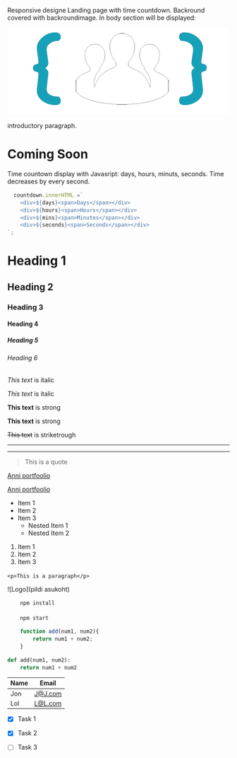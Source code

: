 <!--Coming Soon Project -->

Responsive designe Landing page with time countdown.
Backround covered with backroundimage.
In body section will be displayed:

![logo](img/logo.png)

introductory paragraph.

# Coming Soon

Time countown display with Javasript: days, hours, minuts, seconds.
Time decreases by every second.

```javascript
  countdown.innerHTML =`
    <div>${days}<span>Days</span></div>
    <div>${hours}<span>Hours</span></div>
    <div>${mins}<span>Minutes</span></div>
    <div>${seconds}<span>Seconds</span></div>
`;
```




<!-- Headings -->
# Heading 1
## Heading 2
### Heading 3
#### Heading 4
##### Heading 5
###### Heading 6

<!-- Italics -->
*This text* is italic

_This text_ is italic

<!-- Strong -->
**This text** is strong

__This text__ is strong

<!-- Striketrough -->
~~This text~~ is striketrough

<!-- Horizontal Rule -->

---
___

<!-- BlockQuote -->
> This is a quote

<!-- Links -->
[Anni portfoolio](https://ancient-tundra-00707.herokuapp.com)

[Anni portfoolio](http://ancient-tundra-00707.herokuapp.com"Portfolio")

<!-- UL -->
* Item 1
* Item 2
* Item 3
    * Nested Item 1
    * Nested Item 2

<!-- OL -->
1. Item 1
1. Item 2
1. Item 3

<!-- Inline Code Block -->
`<p>This is a paragraph</p>`

<!-- Images -->
![Logo](pildi asukoht)


<!-- Github Markdown -->

<!-- Code Blocks -->

```bash
    npm install

    npm start
```
```javascript
    function add(num1, num2){
        return num1 + num2;
    }
```
```python
def add(num1, num2):
    return num1 + num2
```

<!-- Tables -->
 | Name | Email |
 |------|-------|
 | Jon  | J@J.com|
 |Lol|L@L.com|

 <!-- Task Lists -->

 * [x] Task 1
 * [x] Task 2
 * [ ] Task 3


